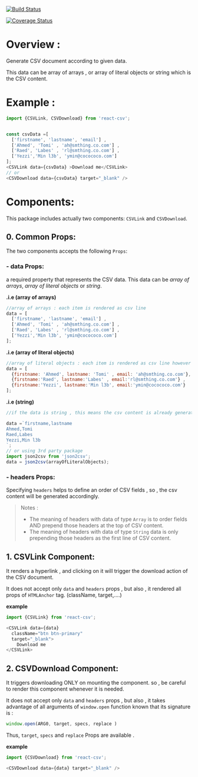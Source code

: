 [![Build Status](https://travis-ci.org/abdennour/react-csv.svg?branch=master)](https://travis-ci.org/abdennour/react-csv)

[![Coverage Status](https://coveralls.io/repos/github/abdennour/react-csv/badge.svg?branch=master)](https://coveralls.io/github/abdennour/react-csv?branch=master)

# Overview :
Generate CSV document  according to given data.

This data can be array of arrays , or array of literal objects or string which is the CSV content.

# Example :

```js
import {CSVLink, CSVDownload} from 'react-csv';


const csvData =[
  ['firstname', 'lastname', 'email'] ,
  ['Ahmed', 'Tomi' , 'ah@smthing.co.com'] ,
  ['Raed', 'Labes' , 'rl@smthing.co.com'] ,
  ['Yezzi','Min l3b', 'ymin@cocococo.com']
];
<CSVLink data={csvData} >Download me</CSVLink>
// or
<CSVDownload data={csvData} target="_blank" />
```

# Components:

This package includes actually two components: `CSVLink` and `CSVDownload`.

## 0. Common Props:

The two components accepts the following `Props`:

### - **data** Props:
a required property that represents the CSV data.
This data can be *array of arrays*, *array of literal objects* or *string*.

**.i.e (array of arrays)**
```js
//array of arrays : each item is rendered as csv line
data = [
  ['firstname', 'lastname', 'email'] ,
  ['Ahmed', 'Tomi' , 'ah@smthing.co.com'] ,
  ['Raed', 'Labes' , 'rl@smthing.co.com'] ,
  ['Yezzi','Min l3b', 'ymin@cocococo.com']
];
```

**.i.e (array of literal objects)**
```js
//array of literal objects : each item is rendered as csv line however the order of fields will be defined by headers props .If headers props is not defined , the component will generate headers from all data items.
data = [
  {firstname: 'Ahmed', lastname: 'Tomi' , email: 'ah@smthing.co.com'},
  {firstname:'Raed', lastname:'Labes' , email:'rl@smthing.co.com'} ,
  {firstname:'Yezzi', lastname:'Min l3b', email:'ymin@cocococo.com'}
];
```

**.i.e (string)**

```js
//if the data is string , this means the csv content is already generated by developer/3rd party package.

data =`firstname,lastname
Ahmed,Tomi
Raed,Labes
Yezzi,Min l3b
`;
// or using 3rd party package
import json2csv from 'json2csv';
data = json2csv(arrayOfLiteralObjects);      

```

### - **headers** Props:

 Specifying `headers` helps to define an order of CSV fields , so , the csv content will be generated accordingly.

> Notes :
>  - The meaning of headers with data of type `Array` is to order fields AND prepend those headers at the top of CSV content.
>  - The meaning of headers  with data of type `String` data is only  prepending those headers as the first line of CSV content.




## 1. CSVLink Component:

It renders a hyperlink , and  clicking on it will trigger the download action of the CSV document.

It does not accept only `data` and `headers` props , but also , it rendered all props of `HTMLAnchor` tag. (className, target,....)

**example**

```js
import {CSVLink} from 'react-csv';

<CSVLink data={data}
  className="btn btn-primary"
  target="_blank">
    Download me
</CSVLink>

```


## 2. CSVDownload Component:

It triggers downloading ONLY on mounting the component. so , be careful to render this component whenever it is needed.

It does not accept only `data` and `headers` props , but also , it takes advantage of  all arguments of `window.open` function known that its signature is :

```js
window.open(ARG0, target, specs, replace )
```

Thus, `target`, `specs` and `replace` Props are available .

**example**

```js
import {CSVDownload} from 'react-csv';

<CSVDownload data={data} target="_blank" />
```
